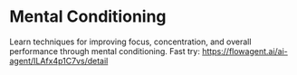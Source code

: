# Mental Conditioning
Learn techniques for improving focus, concentration, and overall performance through mental conditioning.
Fast try: https://flowagent.ai/ai-agent/ILAfx4p1C7vs/detail
